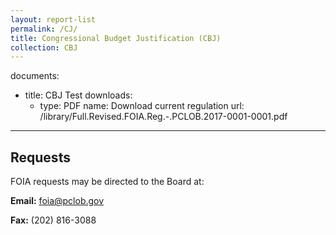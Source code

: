 ```yaml
---
layout: report-list
permalink: /CJ/
title: Congressional Budget Justification (CBJ)
collection: CBJ
---
```

   documents:
  - title: CBJ Test
    downloads:
      - type: PDF
        name: Download current regulation
        url: /library/Full.Revised.FOIA.Reg.-.PCLOB.2017-0001-0001.pdf
---
## Requests

FOIA requests may be directed to the Board at:

**Email:** foia@pclob.gov

**Fax:** (202) 816-3088


